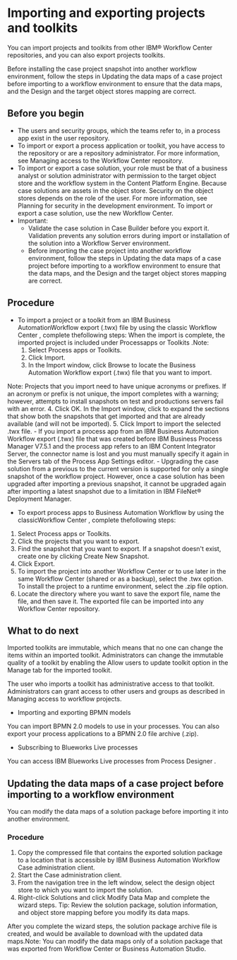 # Importing and exporting projects and toolkits

You can import projects and toolkits from other IBM® Workflow
Center repositories, and
you can also export projects toolkits.

Before installing the case project snapshot into another workflow environment, follow the steps
in Updating the data maps of a case project before importing to a workflow environment to ensure that the data maps, and the Design and the target object
stores mapping are correct.

## Before you begin

- The users and security groups, which the teams refer to, in a process app exist in the user
repository.
- To import or export a process application or toolkit, you have access to the repository or are a
repository administrator. For more information, see Managing access to the Workflow Center repository.
- To import or export a case solution, your role must be that of a business analyst or solution
administrator with permission to the target object store and the workflow system in the Content Platform Engine. Because case solutions
are assets in the object store. Security on the object stores depends on the role of the user. For
more information, see Planning for security in the development environment. To
import or export a case solution, use the new Workflow Center.
- Important:
    - Validate the case solution in Case Builder before you export it. Validation prevents any
solution errors during import or installation of the solution into a Workflow Server
environment.
    - Before importing the case project into another workflow environment, follow the steps in Updating the data maps of a case project before importing to a workflow environment to ensure that the data maps, and the Design and the target object stores
mapping are correct.

## Procedure

- To import a project or a toolkit from an IBM Business AutomationWorkflow export (.twx) file by using the classic Workflow Center , complete thefollowing steps: When the import is complete, the imported project is included under Processapps or Toolkits .Note:
    1. Select Process apps or Toolkits.
    2. Click Import.
    3. In the Import window, click Browse to locate the
Business Automation Workflow
export (.twx) file that you want to import.

Note: Projects that you import need to have unique acronyms or prefixes. If an acronym or prefix is
not unique, the import completes with a warning; however, attempts to install snapshots on test and
productions servers fail with an error.
    4. Click OK.
In the Import window, click to expand the sections that show both the
snapshots that get imported and that are already available (and will not be imported).
    5. Click Import to import the selected .twx
file.
    - If you import a process app from an IBM Business Automation
Workflow export
(.twx) file that was created before IBM Business Process Manager
 V7.5.1 and the
process app refers to an IBM Content Integrator Server, the connector name is lost and you must
manually specify it again in the Servers tab of the Process App
Settings editor.
    - Upgrading the case solution from a previous to the current version is supported for only a
single snapshot of the workflow project. However, once a case solution has been upgraded after
importing a previous snapshot, it cannot be upgraded again after importing a latest snapshot due to
a limitation in IBM
FileNet® Deployment Manager.
- To export process apps to Business Automation Workflow by using the classicWorkflow Center , complete thefollowing steps:

1. Select Process apps or Toolkits.
2. Click the projects that you want to export.
3. Find the snapshot that you want to export. If a snapshot doesn't exist, create one by clicking
Create New Snapshot.
4. Click Export.
5. To import the project into another Workflow Center or to use later in the
same Workflow Center (shared
or as a backup), select the .twx option. To install the project to a runtime
environment, select the .zip file option.
6. Locate the directory where you want to save the export file, name the file, and then save
it.
The exported file can be imported into any Workflow Center
repository.

## What to do next

Imported toolkits are immutable, which means that no one can change the items within an imported
toolkit. Administrators can change the immutable quality of a toolkit by enabling the
Allow users to update toolkit option in the Manage tab for the imported
toolkit.

The user who imports a toolkit has administrative access to that toolkit. Administrators can
grant access to other users and groups as described in Managing access to workflow projects.

- Importing and exporting BPMN models

You can import BPMN 2.0 models to use in your processes. You can also export your process applications to a BPMN 2.0 file archive (.zip).
- Subscribing to Blueworks Live processes

You can access IBM Blueworks Live processes from  Process Designer .

## Updating the data maps of a case project before importing to a workflow environment

You
can modify the data maps of a solution package before importing it into another
environment.

### Procedure

1. Copy the compressed file that contains the exported solution package to a location that
is accessible by IBM Business Automation
Workflow
Case administration client.
2. Start the Case administration client.
3. From the navigation tree in the left window, select the design object store to which you
want to import the solution.
4. Right-click Solutions and click Modify Data
Map and complete the wizard steps. 
Tip: Review the solution package, solution information, and object store mapping before
you modify its data maps.

After you complete the wizard steps, the solution package archive file is created, and would be
available to download with the updated data maps.Note: You can modify the data maps only of a
solution package that was exported from Workflow Center or Business Automation Studio.